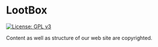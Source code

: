 # LootBox
[![License: GPL v3](https://img.shields.io/badge/License-GPLv3-blue.svg)](https://www.gnu.org/licenses/gpl-3.0)

Content as well as structure of our web site are copyrighted.	


